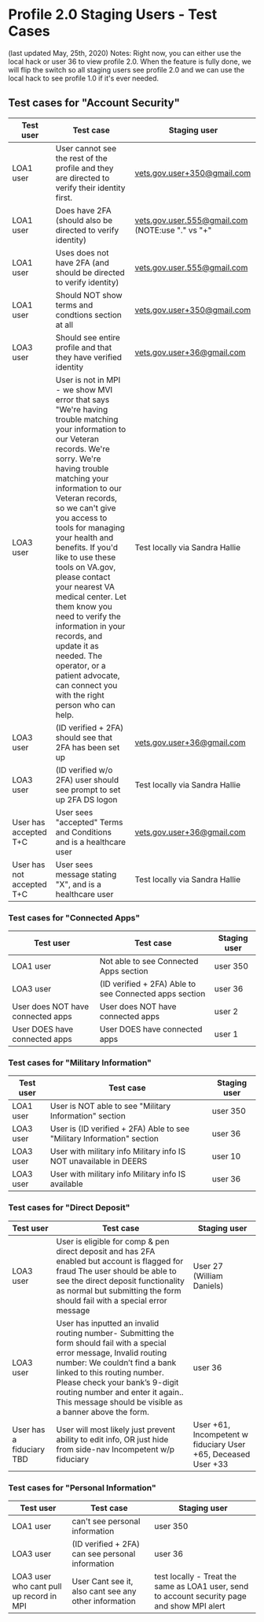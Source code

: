 # Profile 2.0 Staging Users - Test Cases 
(last updated May, 25th, 2020)
Notes:
Right now, you can either use the local hack or user 36 to view profile 2.0.
When the feature is fully done, we will flip the switch so all staging users see profile 2.0 and we can use the local hack to see profile 1.0 if it's ever needed.
 
  
 
## Test cases for "Account Security"

|Test user|Test case|Staging user|
|----|----|----|
|LOA1 user| User cannot see the rest of the profile and they are directed to verify their identity first.|vets.gov.user+350@gmail.com|
|LOA1 user| Does have 2FA (should also be directed to verify identity)|vets.gov.user.555@gmail.com (NOTE:use "." vs "+"|
|LOA1 user|	Uses does not have 2FA (and should be directed to verify identity)|vets.gov.user.555@gmail.com|
|LOA1 user|	Should NOT show terms and condtions section at all|vets.gov.user+350@gmail.com|
|LOA3 user|	Should see entire profile and that they have verified identity |vets.gov.user+36@gmail.com|
|LOA3 user|	User is not in MPI - we show MVI error that says "We're having trouble matching your information to our Veteran records.  We're sorry. We're having trouble matching your information to our Veteran records, so we can't give you access to tools for managing your health and benefits. If you'd like to use these tools on VA.gov, please contact your nearest VA medical center. Let them know you need to verify the information in your records, and update it as needed. The operator, or a patient advocate, can connect you with the right person who can help.|Test locally via Sandra Hallie|
|LOA3 user| (ID verified + 2FA)	should see that 2FA has been set up |vets.gov.user+36@gmail.com|
|LOA3 user| (ID verified w/o 2FA)	user should see prompt to set up 2FA	DS logon| Test locally via Sandra Hallie|
|User has accepted T+C| User sees "accepted" Terms and Conditions and is a healthcare user|vets.gov.user+36@gmail.com|
|User has not accepted T+C|	User sees message stating "X", and is a healthcare user|Test locally via Sandra Hallie|



### Test cases for "Connected Apps"

|Test user|Test case|Staging user|
|----|----|----|
|LOA1 user|Not able to see Connected Apps section|user 350|
|LOA3 user|(ID verified + 2FA)	Able to see Connected apps section|user 36|
|User does NOT have connected apps|	User does NOT have connected apps|	user 2|
|User DOES have connected apps|	User DOES have connected apps	|user 1|


### Test cases for "Military Information"

|Test user|Test case|Staging user|
|----|----|----|
|LOA1 user|	User is NOT able to see "Military Information" section	|user 350|
|LOA3 user| User is (ID verified + 2FA)	Able to see "Military Information" section	|user 36|
|LOA3 user| User with military info	Military info IS NOT unavailable in DEERS	|user 10|
|LOA3 user| User with military info	Military info IS available	|user 36|


### Test cases for "Direct Deposit"

|Test user|Test case|Staging user|
|----|----|----|
|LOA3 user| User is eligible for comp & pen direct deposit and has 2FA enabled but account is flagged for fraud	The user should be able to see the direct deposit functionality as normal but submitting the form should fail with a special error message	|User 27 (William Daniels)|
|LOA3 user| User has inputted an invalid routing number- Submitting the form should fail with a special error message, Invalid routing number: We couldn’t find a bank linked to this routing number. Please check your bank’s 9-digit routing number and enter it again.. This message should be visible as a banner above the form.|user 36|
|User has a fiduciary	TBD| User will most likely just prevent ability to edit info, OR just hide from side-nav	Incompetent w/p fiduciary| User +61, Incompetent w fiduciary User +65, Deceased User +33|



### Test cases for "Personal Information"

|Test user|Test case|Staging user|
|----|----|----|
|LOA1 user|can't see personal information|user 350	
|LOA3 user| (ID verified + 2FA)	can see personal information|user 36	
|LOA3 user who cant pull up record in MPI|User	Cant see it, also cant see any other information|	test locally -	Treat the same as LOA1 user, send to account security page and show MPI alert|
